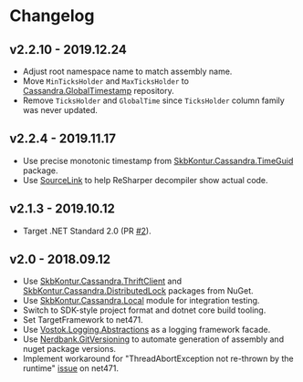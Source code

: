 # Changelog

## v2.2.10 - 2019.12.24
- Adjust root namespace name to match assembly name.
- Move `MinTicksHolder` and `MaxTicksHolder` to [Cassandra.GlobalTimestamp](https://github.com/skbkontur/cassandra-global-timestamp) repository.
- Remove `TicksHolder` and `GlobalTime` since `TicksHolder` column family was never updated.

## v2.2.4 - 2019.11.17
- Use precise monotonic timestamp from [SkbKontur.Cassandra.TimeGuid](https://github.com/skbkontur/cassandra-time-guid) package.
- Use [SourceLink](https://github.com/dotnet/sourcelink) to help ReSharper decompiler show actual code.

## v2.1.3 - 2019.10.12
- Target .NET Standard 2.0 (PR [#2](https://github.com/skbkontur/cassandra-primitives/pull/2)).

## v2.0 - 2018.09.12
- Use [SkbKontur.Cassandra.ThriftClient](https://github.com/skbkontur/cassandra-thrift-client) and
[SkbKontur.Cassandra.DistributedLock](https://github.com/skbkontur/cassandra-distributed-lock) packages from NuGet.
- Use [SkbKontur.Cassandra.Local](https://github.com/skbkontur/cassandra-local) module for integration testing.
- Switch to SDK-style project format and dotnet core build tooling.
- Set TargetFramework to net471.
- Use [Vostok.Logging.Abstractions](https://github.com/vostok/logging.abstractions) as a logging framework facade.
- Use [Nerdbank.GitVersioning](https://github.com/AArnott/Nerdbank.GitVersioning) to automate generation of assembly 
  and nuget package versions.
- Implement workaround for "ThreadAbortException not re-thrown by the runtime" 
  [issue](https://github.com/dotnet/coreclr/issues/16122) on net471.

